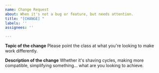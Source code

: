 ```yaml
---
name: Change Request
about: When it's not a bug or feature, but needs attention.
title: "[CHANGE] "
labels: ''
assignees: ''

---
```


**Topic of the change**
Please point the class at what you're looking to make work differently. 

**Description of the change**
Whether it's shaving cycles, making more compatible, simplifying something... what are you looking to achieve.
